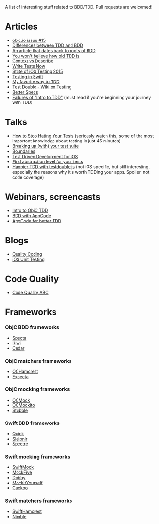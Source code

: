 A list of interesting stuff related to BDD/TDD. Pull requests are welcomed! 


Articles
=============
 - [objc.io issue #15](http://www.objc.io/issue-15/)
 - [Differences between TDD and BDD](http://blog.mattwynne.net/2012/11/20/tdd-vs-bdd/)
 - [An article that dates back to roots of BDD](http://dannorth.net/introducing-bdd/)
 - [You won't believe how old TDD is](http://arialdomartini.wordpress.com/2012/07/20/you-wont-believe-how-old-tdd-is/)
 - [Context vs Describe](http://lmws.net/describe-vs-context-in-rspec)
 - [Write Tests Now](http://paytonrules.com/software-development/2015/02/13/get-started-today.html)
 - [State of iOS Testing 2015](http://www.mokacoding.com/blog/ios-testing-in-2015/)
 - [Testing in Swift](http://realm.io/news/testing-in-swift/)
 - [My favorite way to TDD](http://blog.testdouble.com/posts/2015-09-10-how-i-use-test-doubles.html)
 - [Test Double - Wiki on Testing](https://github.com/testdouble/contributing-tests/wiki)
 - [Better Specs](http://betterspecs.org)
 - [Failures of "Intro to TDD"](http://blog.testdouble.com/posts/2014-01-25-the-failures-of-intro-to-tdd.html) (must read if you're beginning your journey with TDD)

Talks
=============
 - [How to Stop Hating Your Tests](https://vimeo.com/145917204) (seriously watch this, some of the most important knowledge about testing in just 45 minutes)
 - [Breaking up (with) your test suite](https://www.youtube.com/watch?v=9_3RsSvgRd4)
 - [Boundaries](https://www.destroyallsoftware.com/talks/boundaries)
 - [Test Driven Development for iOS](https://www.youtube.com/watch?v=Jzlz3Bx-NzM)
 - [Find abstraction level for your tests](http://m.ustream.tv/recorded/46744750)
 - [Happier TDD with testdouble.js](http://blog.testdouble.com/posts/2016-06-05-happier-tdd-with-testdouble-js.html) (not iOS specific, but still interesting, especially the reasons why it's worth TDDing your apps. Spoiler: not code coverage)
 
Webinars, screencasts
=============
 - [Intro to ObjC TDD](https://www.youtube.com/watch?v=WADaMF79Vts)
 - [BDD with AppCode](https://www.youtube.com/watch?v=LXBNl-6FK1s)
 - [AppCode for better TDD](https://www.youtube.com/watch?v=GtKiLWIRaqQ)

Blogs
=============
- [Quality Coding](http://qualitycoding.org)
- [iOS Unit Testing](http://iosunittesting.com)

Code Quality
=============
- [Code Quality ABC](https://swifting.io/blog/2016/03/21/10-is-christmas-earlier-this-year-code-quality-analyser-abc/)
 
Frameworks
=============

### ObjC BDD frameworks

 - [Specta](https://github.com/specta/specta)
 - [Kiwi](https://github.com/kiwi-bdd/Kiwi)
 - [Cedar](https://github.com/pivotal/cedar)
 
### ObjC matchers frameworks
 - [OCHamcrest](https://github.com/hamcrest/OCHamcrest)
 - [Expecta](https://github.com/specta/expecta)

### ObjC mocking frameworks
 - [OCMock](http://ocmock.org)
 - [OCMockito](https://github.com/jonreid/OCMockito)
 - [Stubble](https://github.com/Stubble/stubble)

### Swift BDD frameworks
 - [Quick](https://github.com/Quick/Quick)
 - [Sleipnir](https://github.com/railsware/Sleipnir)
 - [Spectre](https://github.com/kylef/Spectre)

### Swift mocking frameworks

- [SwiftMock](https://github.com/mflint/SwiftMock)
- [MockFive](https://github.com/DeliciousRaspberryPi/MockFive)
- [Dobby](https://github.com/rheinfabrik/Dobby)
- [MockItYourself](https://github.com/plain-vanilla-games/MockItYourself)
- [Cuckoo](https://github.com/SwiftKit/Cuckoo)

### Swift matchers frameworks
- [SwiftHamcrest](https://github.com/nschum/SwiftHamcrest)
- [Nimble](https://github.com/Quick/Nimble)


